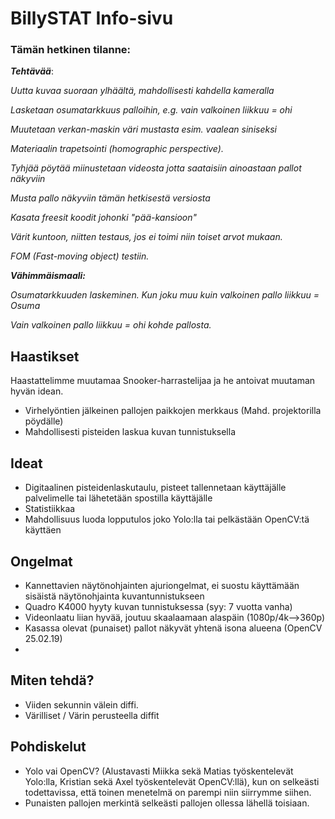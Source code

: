 # BillySTAT Info-sivu

### Tämän hetkinen tilanne:

***Tehtävää***:

*Uutta kuvaa suoraan ylhäältä, mahdollisesti kahdella kameralla*

*Lasketaan osumatarkkuus palloihin, e.g. vain valkoinen liikkuu = ohi*

*Muutetaan verkan-maskin väri mustasta esim. vaalean siniseksi*

*Materiaalin trapetsointi (homographic perspective).*

*Tyhjää pöytää miinustetaan videosta jotta saataisiin ainoastaan pallot näkyviin*

*Musta pallo näkyviin tämän hetkisestä versiosta*

*Kasata freesit koodit johonki "pää-kansioon"*

*Värit kuntoon, niitten testaus, jos ei toimi niin toiset arvot mukaan.*


*FOM (Fast-moving object) testiin.*


***Vähimmäismaali:***

*Osumatarkkuuden laskeminen. Kun joku muu kuin valkoinen pallo liikkuu = Osuma*

*Vain valkoinen pallo liikkuu = ohi kohde pallosta.*

## Haastikset

Haastattelimme muutamaa Snooker-harrastelijaa ja he antoivat muutaman hyvän idean.

* Virhelyöntien jälkeinen pallojen paikkojen merkkaus (Mahd. projektorilla pöydälle)
* Mahdollisesti pisteiden laskua kuvan tunnistuksella

## Ideat

* Digitaalinen pisteidenlaskutaulu, pisteet tallennetaan käyttäjälle palvelimelle tai lähetetään spostilla käyttäjälle
* Statistiikkaa 
* Mahdollisuus luoda lopputulos joko Yolo:lla tai pelkästään OpenCV:tä käyttäen




## Ongelmat

* Kannettavien näytönohjainten ajuriongelmat, ei suostu käyttämään sisäistä näytönohjainta kuvantunnistukseen
* Quadro K4000 hyyty kuvan tunnistuksessa (syy: 7 vuotta vanha)
* Videonlaatu liian hyvää, joutuu skaalaamaan alaspäin (1080p/4k-->360p)
* Kasassa olevat (punaiset) pallot näkyvät yhtenä isona alueena (OpenCV 25.02.19)
* 

## Miten tehdä?

* Viiden sekunnin välein diffi.
* Värilliset / Värin perusteella diffit



## Pohdiskelut

* Yolo vai OpenCV? (Alustavasti Miikka sekä Matias työskentelevät Yolo:lla, Kristian sekä Axel työskentelevät OpenCV:llä), kun on selkeästi todettavissa, että toinen menetelmä on parempi niin siirrymme siihen.
* Punaisten pallojen merkintä selkeästi pallojen ollessa lähellä toisiaan.


